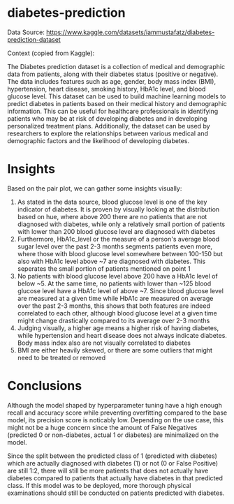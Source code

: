 # diabetes-prediction
Data Source: https://www.kaggle.com/datasets/iammustafatz/diabetes-prediction-dataset

Context (copied from Kaggle):

The Diabetes prediction dataset is a collection of medical and demographic data from patients, along with their diabetes status (positive or negative). The data includes features such as age, gender, body mass index (BMI), hypertension, heart disease, smoking history, HbA1c level, and blood glucose level. This dataset can be used to build machine learning models to predict diabetes in patients based on their medical history and demographic information. This can be useful for healthcare professionals in identifying patients who may be at risk of developing diabetes and in developing personalized treatment plans. Additionally, the dataset can be used by researchers to explore the relationships between various medical and demographic factors and the likelihood of developing diabetes.


# Insights
Based on the pair plot, we can gather some insights visually:
1. As stated in the data source, blood glucose level is one of the key indicator of diabetes. It is proven by visually looking at the distribution based on hue, where above 200 there are no patients that are not diagnosed with diabetes, while only a relatively small portion of patients with lower than 200 blood glucose level are diagnosed with diabetes
2. Furthermore, HbA1c_level or the measure of a person's average blood sugar level over the past 2-3 months segments patients even more, where those with blood glucose level somewhere between 100-150 but also with HbA1c level above ~7 are diagnosed with diabetes. This seperates the small portion of patients mentioned on point 1
3. No patients with blood glucose level above 200 have a HbA1c level of below ~5. At the same time, no patients with lower than ~125 blood glucose level have a HbA1c level of above ~7. Since blood glucose level are measured at a given time while HbA1c are measured on average over the past 2-3 months, this shows that both features are indeed correlated to each other, although blood glucose level at a given time might change drastically compared to its average over 2-3 months
4. Judging visually, a higher age means a higher risk of having diabetes, while hypertension and heart disease does not always indicate diabetes. Body mass index also are not visually correlated to diabetes
5. BMI are either heavily skewed, or there are some outliers that might need to be treated or removed


# Conclusions
Although the model shaped by hyperparameter tuning have a high enough recall and accuracy score while preventing overfitting compared to the base model, its precision score is noticably low. Depending on the use case, this might not be a huge concern since the amount of False Negatives (predicted 0 or non-diabetes, actual 1 or diabetes) are minimalized on the model.

Since the split between the predicted class of 1 (predicted with diabetes) which are actually diagnosed with diabetes (1) or not (0 or False Positive) are still 1:2, there will still be more patients that does not actually have diabetes compared to patients that actually have diabetes in that predicted class. If this model was to be deployed, more thorough physical examinations should still be conducted on patients predicted with diabetes.
